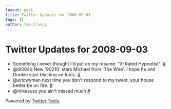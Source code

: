 ```yaml
---
layout: post
title: Twitter Updates for 2008-09-03
tags: []
author: Tom Clancy
---
```


# Twitter Updates for 2008-09-03

<ul>
	<li>Something I never thought I'd put on my resume: "X-Rated Hypnotist". <a href="http://twitter.com/tclancy/statuses/907471838">#</a></li>
	<li>@dl004d New '90210' stars Michael from 'The Wire'. I hope he and Dookie start blasting on fools. <a href="http://twitter.com/tclancy/statuses/907519704">#</a></li>
	<li>@ericwyman next time you don't respond to my tweet, your house better be on fire. <a href="http://twitter.com/tclancy/statuses/908198150">#</a></li>
	<li>@mikesusz you ain't missed much <a href="http://twitter.com/tclancy/statuses/908428694">#</a></li>
</ul>
<p>Powered by <a href="http://alexking.org/projects/wordpress">Twitter Tools</a>.</p>
